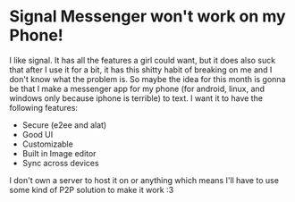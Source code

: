 # Signal Messenger won't work on my Phone!

I like signal. It has all the features a girl could want, but it does also suck that after I use it for a bit, it has this shitty habit of breaking on me and I don't know what the problem is.
So maybe the idea for this month is gonna be that I make a messenger app for my phone (for android, linux, and windows only because iphone is terrible) to text.
I want it to have the following features:
- Secure (e2ee and alat)
- Good UI
- Customizable
- Built in Image editor
- Sync across devices

I don't own a server to host it on or anything which means I'll have to use some kind of P2P solution to make it work :3
